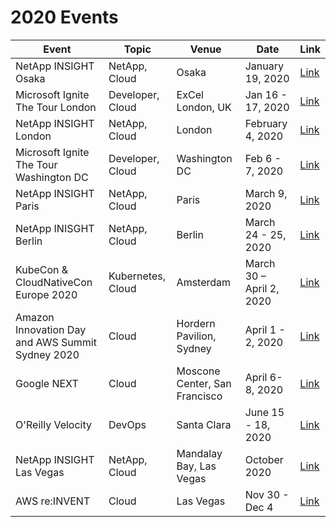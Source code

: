 # 2020 Events

Event | Topic | Venue | Date | Link
-|-|-|-|-
NetApp INSIGHT Osaka | NetApp, Cloud | Osaka | January 19, 2020 | [Link](https://insight.netapp.com) 
Microsoft Ignite The Tour London | Developer, Cloud | ExCel London, UK | Jan 16 - 17, 2020 | [Link](https://www.microsoft.com/en-us/ignite-the-tour)
NetApp INSIGHT London | NetApp, Cloud | London | February 4, 2020 | [Link](https://insight.netapp.com) 
Microsoft Ignite The Tour Washington DC | Developer, Cloud | Washington DC | Feb 6 - 7, 2020 | [Link](https://www.microsoft.com/en-us/ignite-the-tour)
NetApp INSIGHT Paris | NetApp, Cloud | Paris | March 9, 2020 | [Link](https://insight.netapp.com)
NetApp INISGHT Berlin | NetApp, Cloud | Berlin | March 24 - 25, 2020 | [Link](https://insight.netapp.com) 
KubeCon & CloudNativeCon Europe 2020 | Kubernetes, Cloud | Amsterdam | March 30 – April 2, 2020 | [Link](https://events.linuxfoundation.org/events/kubecon-cloudnativecon-europe-2020/)
Amazon Innovation Day and AWS Summit Sydney 2020 | Cloud | Hordern Pavilion, Sydney | April 1 - 2, 2020 | [Link](https://aws.amazon.com/events/summits/sydney/)
Google NEXT | Cloud | Moscone Center, San Francisco | April 6-8, 2020 | [Link](https://cloud.withgoogle.com/next/sf/)
O'Reilly Velocity | DevOps | Santa Clara | June 15 - 18, 2020 | [Link](https://conferences.oreilly.com/velocity)
NetApp INSIGHT Las Vegas | NetApp, Cloud | Mandalay Bay, Las Vegas | October 2020 | [Link](https://insight.netapp.com)
AWS re:INVENT | Cloud | Las Vegas | Nov 30 - Dec 4 | [Link](https://reinvent.awsevents.com/)

